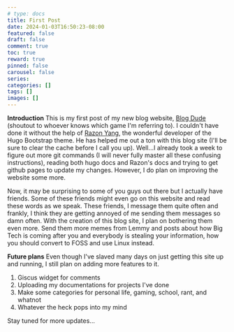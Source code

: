 ```yaml
---
# type: docs 
title: First Post
date: 2024-01-03T16:50:23-08:00
featured: false
draft: false
comment: true
toc: true
reward: true
pinned: false
carousel: false
series:
categories: []
tags: []
images: []
---
```


__Introduction__
This is my first post of my new blog website, [Blog Dude](https://userliluzibert.github.io) (shoutout to whoever knows which game I'm referring to). I couldn't have done it without the help of [Razon Yang](https://github.com/razonyang), the wonderful developer of the Hugo Bootstrap theme. He has helped me out a ton with this blog site (I'll be sure to clear the cache before I call you up). Well...I already took a week to figure out more git commands (I will never fully master all these confusing instructions), reading both hugo docs and Razon's docs and trying to get github pages to update my changes. However, I do plan on improving the website some more.

Now, it may be surprising to some of you guys out there but I actually have friends. Some of these friends might even go on this website and read these words as we speak. These friends, I message them quite often and frankly, I think they are getting annoyed of me sending them messages so damn often. With the creation of this blog site, I plan on bothering them even more. Send them more memes from Lemmy and posts about how Big Tech is coming after you and everybody is stealing your information, how you should convert to FOSS and use Linux instead.

__Future plans__
Even though I've slaved many days on just getting this site up and running, I still plan on adding more features to it.
1. Giscus widget for comments
2. Uploading my documentations for projects I've done
3. Make some categories for personal life, gaming, school, rant, and whatnot
4. Whatever the heck pops into my mind


Stay tuned for more updates...



<!--more content under here-->


